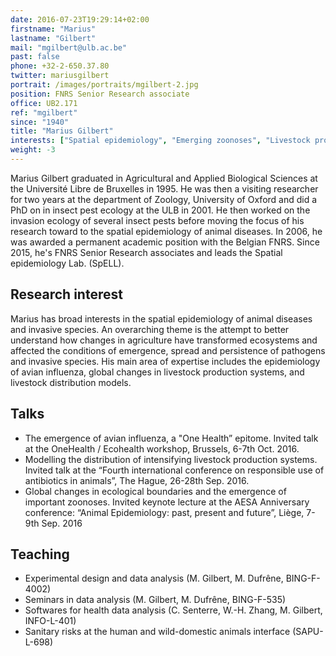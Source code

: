 ```yaml
---
date: 2016-07-23T19:29:14+02:00
firstname: "Marius"
lastname: "Gilbert"
mail: "mgilbert@ulb.ac.be"
past: false
phone: +32-2-650.37.80
twitter: mariusgilbert
portrait: /images/portraits/mgilbert-2.jpg
position: FNRS Senior Research associate
office: UB2.171
ref: "mgilbert"
since: "1940"
title: "Marius Gilbert"
interests: ["Spatial epidemiology", "Emerging zoonoses", "Livestock production systems"]
weight: -3
---
```


Marius Gilbert graduated in Agricultural and Applied Biological Sciences at the Université Libre de Bruxelles in 1995. He was then a visiting researcher for two years at the department of Zoology, University of Oxford and did a PhD on in insect pest ecology at the ULB in 2001. He then worked on the invasion ecology of several insect pests before moving the focus of his research toward to the spatial epidemiology of animal diseases. In 2006, he was awarded a permanent academic position with the Belgian FNRS. Since 2015, he's FNRS Senior Research associates and leads the Spatial epidemiology Lab. (SpELL).

## Research interest

Marius has broad interests in the spatial epidemiology of animal diseases and invasive species. An overarching theme is the attempt to better understand how changes in agriculture have transformed ecosystems and affected the conditions of emergence, spread and persistence of pathogens and invasive species. His main area of expertise includes the epidemiology of avian influenza, global changes in livestock production systems, and livestock distribution models.

## Talks
 
* The emergence of avian influenza, a "One Health” epitome. Invited talk at the OneHealth / Ecohealth workshop, Brussels, 6-7th Oct. 2016.
* Modelling the distribution of intensifying livestock production systems. Invited talk at the “Fourth international conference on responsible use of antibiotics in animals”, The Hague, 26-28th Sep. 2016.
* Global changes in ecological boundaries and the emergence of important zoonoses. Invited keynote lecture at the AESA Anniversary conference: “Animal Epidemiology: past, present and future”, Liège, 7-9th Sep. 2016

## Teaching

* Experimental design and data analysis (M. Gilbert, M. Dufrêne, BING-F-4002)
* Seminars in data analysis (M. Gilbert, M. Dufrêne, BING-F-535)
* Softwares for health data analysis (C. Senterre, W.-H. Zhang, M. Gilbert, INFO-L-401)
* Sanitary risks at the human and wild-domestic animals interface (SAPU-L-698)


